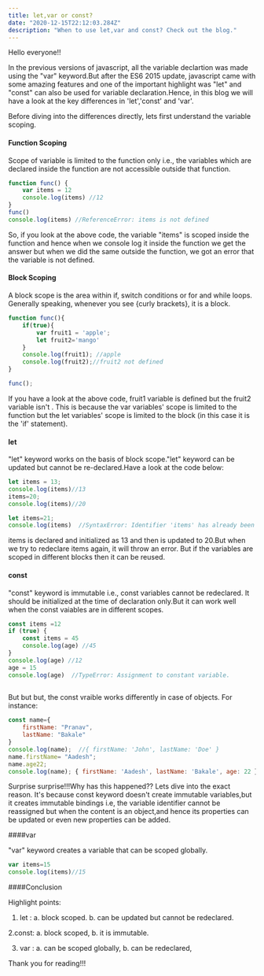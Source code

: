 ```yaml
---
title: let,var or const?
date: "2020-12-15T22:12:03.284Z"
description: "When to use let,var and const? Check out the blog."
---
```


Hello everyone!!

In the previous versions of javascript, all the variable declartion was made using the "var" keyword.But after the ES6 2015 update, javascript came with some amazing features and one of the important highlight was "let" and "const" can also be used for variable declaration.Hence, in this blog we will have a look at the key differences in 'let','const' and 'var'.



Before diving into the differences directly, lets first understand the variable scoping.

#### Function Scoping

Scope of variable is limited to the function only i.e., the variables which are declared inside the function are not accessible outside that function.


```js
function func() {
    var items = 12
    console.log(items) //12
}
func()
console.log(items) //ReferenceError: items is not defined
```

So, if you look at the above code, the variable "items" is scoped inside the function and hence when we console log it inside the function we get the answer but when we did the same outside the function, we got an error that the variable is not defined.


#### Block Scoping

A block scope is the area within if, switch conditions or for and while loops. Generally speaking, whenever you see {curly brackets}, it is a block.


```js
function func(){
    if(true){
        var fruit1 = 'apple'; 
        let fruit2='mango'      
    }
    console.log(fruit1); //apple
    console.log(fruit2);//fruit2 not defined
}

func();
```

If you have a look at the above code, fruit1 variable is defined but the fruit2 variable isn't . This is because the var variables' scope is limited to the function but the let variables' scope is limited to the block (in this case it is the 'if' statement).


#### let

"let" keyword works on the basis of block scope."let" keyword can be updated but cannot be re-declared.Have a look at the code below:

```js
let items = 13;
console.log(items)//13
items=20;
console.log(items)//20

let items=21;
console.log(items)  //SyntaxError: Identifier 'items' has already been declared
```

items is declared and initialized as 13 and then is updated to 20.But when we try to redeclare items again, it will throw an error. But if the variables are scoped in different blocks then it can be reused. 


#### const

"const" keyword is immutable i.e., const variables cannot be redeclared. It should be initialized at the time of declaration only.But it can work well when the const vaiables are in different scopes.

```js
const items =12
if (true) {
    const items = 45
    console.log(age) //45
}
console.log(age) //12
age = 15
console.log(age)  //TypeError: Assignment to constant variable.
 
```

But but but, the const vraible works differently in case of objects. For instance:

```js
const name={
    firstName: "Pranav",
    lastName: "Bakale"
}
console.log(name);  //{ firstName: 'John', lastName: 'Doe' }
name.firstName= "Aadesh";
name.age22;
console.log(name); { firstName: 'Aadesh', lastName: 'Bakale', age: 22 }
```

Surprise surprise!!!Why has this happened?? Lets dive into the exact reason. It's because const keyword doesn't create immutable variables,but it creates immutable bindings i.e, the variable identifier cannot be reassigned but when the content is an object,and hence its properties can be updated or even new properties can be added. 


####var

"var" keyword creates a variable that can be scoped globally.

```js
var items=15
console.log(items)//15
```



####Conclusion

Highlight points:
1. let : a. block scoped.
         b. can be updated but cannot be redeclared.

2.const: a. block scoped,
         b. it is immutable.

3. var : a. can be scoped globally,
         b. can be redeclared,


Thank you for reading!!!